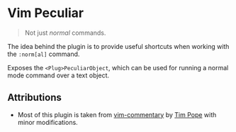 # Vim Peculiar

> Not just _normal_ commands.

The idea behind the plugin is to provide useful shortcuts when working with
the `:norm[al]` command.

Exposes the `<Plug>PeculiarObject`, which can be used for running a normal
mode command over a text object.

## Attributions

- Most of this plugin is taken from
  [vim-commentary](https://github.com/tpope/vim-commentary) by
  [Tim Pope](https://github.com/tpope) with minor modifications.
